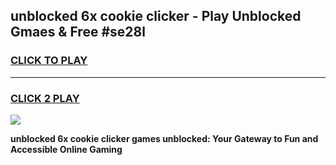 
## unblocked 6x cookie clicker - Play Unblocked Gmaes & Free #se28l
<h3>
<a href="https://news.freeplayer.one?title=unblocked_6x_cookie_clicker&ref=24F">CLICK TO PLAY</a></h3>
<hr>

<h3>
<a href="https://news.freeplayer.one?title=unblocked_6x_cookie_clicker&ref=24F">CLICK 2 PLAY</a>
  
</h3>

<a href="https://news.freeplayer.one?title=unblocked_6x_cookie_clicker&ref=24F/"><img src="https://clearcache.store/games.png"></a>


**unblocked 6x cookie clicker games unblocked: Your Gateway to Fun and Accessible Online Gaming**
